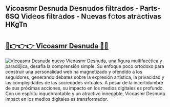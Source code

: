 ## Vicoasmr Desnuda D𝚎sn𝚞dos filtr𝚊dos - Parts-6SQ Vid𝚎os filtr𝚊dos - N𝚞evas f𝚘tos atr𝚊ctivas HKgTn

# <h2><a href="http://mb2e3zd.tromn.icu/?c=Vicoasmr+Desnuda">🔗👉👉👉 Vicoasmr Desnuda 🔗🔗</a></h2>

[![Vicoasmr Desnuda nuevo](https://i.imgur.com/pEAQMta.gif)](http://mb2e3zd.tromn.icu/?c=Vicoasmr+Desnuda)
Vicoasmr Desnuda, una figura multifacética y paradójica, desafía la comprensión simple. Su enfoque poco ortodoxo para construir una personalidad web ha magnetizado y ofendido a los seguidores, generando debates sobre la expresión artística, la privacidad y las complejidades de las sociedades virtuales. A pesar de la incertidumbre de sus próximas acciones, su impacto en los medios digitales es profundo. Con un espíritu inquebrantable y un atractivo innegable, Vicoasmr Desnuda impact en los medios digitales es transformador.

